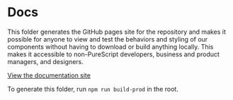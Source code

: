 # Docs

This folder generates the GitHub pages site for the repository and makes it possible for anyone to view and test the behaviors and styling of our components without having to download or build anything locally. This makes it accessible to non-PureScript developers, business and product managers, and designers.

[View the documentation site](https://citizennet.github.io/purescript-cn-ui/)

To generate this folder, run `npm run build-prod` in the root.
